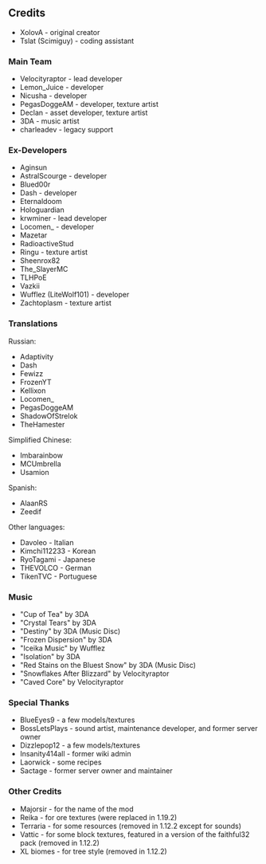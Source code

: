 ## Credits
* XolovA - original creator
* Tslat (Scimiguy) - coding assistant

### Main Team
* Velocityraptor - lead developer
* Lemon_Juice - developer
* Nicusha - developer
* PegasDoggeAM - developer, texture artist
* Declan - asset developer, texture artist
* 3DA - music artist
* charleadev - legacy support

### Ex-Developers
* Aginsun
* AstralScourge - developer
* Blued00r
* Dash - developer
* Eternaldoom
* Hologuardian
* krwminer - lead developer
* Locomen_ - developer
* Mazetar
* RadioactiveStud
* Ringu - texture artist
* Sheenrox82
* The_SlayerMC
* TLHPoE
* Vazkii
* Wufflez (LiteWolf101) - developer
* Zachtoplasm - texture artist

### Translations
Russian:
* Adaptivity
* Dash
* Fewizz
* FrozenYT
* Kellixon
* Locomen_
* PegasDoggeAM
* ShadowOfStrelok
* TheHamester

Simplified Chinese:
* Imbarainbow
* MCUmbrella
* Usamion

Spanish:
* AlaanRS
* Zeedif

Other languages:
* Davoleo - Italian
* Kimchi112233 - Korean
* RyoTagami - Japanese
* THEVOLCO - German
* TikenTVC - Portuguese

### Music
* "Cup of Tea" by 3DA
* "Crystal Tears" by 3DA
* "Destiny" by 3DA (Music Disc)
* "Frozen Dispersion" by 3DA
* "Iceika Music" by Wufflez
* "Isolation" by 3DA
* "Red Stains on the Bluest Snow" by 3DA (Music Disc)
* "Snowflakes After Blizzard" by Velocityraptor
* "Caved Core" by Velocityraptor

### Special Thanks
* BlueEyes9 - a few models/textures
* BossLetsPlays - sound artist, maintenance developer, and former server owner
* Dizzlepop12 - a few models/textures
* Insanity414all - former wiki admin
* Laorwick - some recipes
* Sactage - former server owner and maintainer

### Other Credits
* Majorsir - for the name of the mod
* Reika - for ore textures (were replaced in 1.19.2)
* Terraria - for some resources (removed in 1.12.2 except for sounds)
* Vattic - for some block textures, featured in a version of the faithful32 pack (removed in 1.12.2)
* XL biomes - for tree style (removed in 1.12.2)
